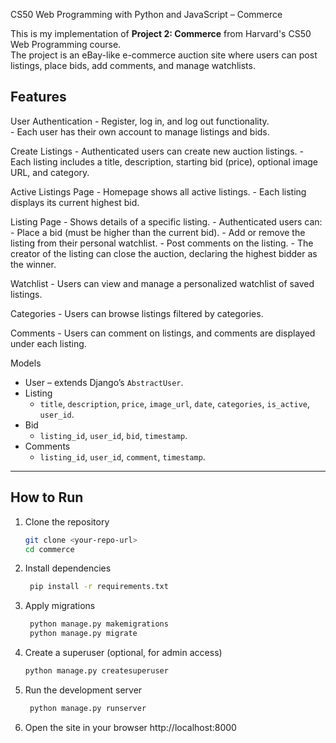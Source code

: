 CS50 Web Programming with Python and JavaScript – Commerce

This is my implementation of **Project 2: Commerce** from Harvard's CS50 Web Programming course.  
The project is an eBay-like e-commerce auction site where users can post listings, place bids, add comments, and manage watchlists.

## Features

User Authentication
	- Register, log in, and log out functionality.	
	- Each user has their own account to manage listings and bids.

Create Listings
	- Authenticated users can create new auction listings.
	- Each listing includes a title, description, starting bid (price), optional image URL, and category.

Active Listings Page
	- Homepage shows all active listings.
	- Each listing displays its current highest bid.

Listing Page
	- Shows details of a specific listing.
	- Authenticated users can:
		- Place a bid (must be higher than the current bid).
		- Add or remove the listing from their personal watchlist.
		- Post comments on the listing.
	- The creator of the listing can close the auction, declaring the highest bidder as the winner.

Watchlist
	- Users can view and manage a personalized watchlist of saved listings.

Categories
	- Users can browse listings filtered by categories.

Comments
	- Users can comment on listings, and comments are displayed under each listing.

Models

- User – extends Django’s `AbstractUser`.
- Listing
  - `title`, `description`, `price`, `image_url`, `date`, `categories`, `is_active`, `user_id`.
- Bid
  - `listing_id`, `user_id`, `bid`, `timestamp`.
- Comments
  - `listing_id`, `user_id`, `comment`, `timestamp`.

---

## How to Run

1. Clone the repository
   ```bash
   git clone <your-repo-url>
   cd commerce

2. Install dependencies
   ```bash
	pip install -r requirements.txt

4. Apply migrations
   ```bash
	python manage.py makemigrations
	python manage.py migrate

5. Create a superuser (optional, for admin access)
   	```bash
	python manage.py createsuperuser

6. Run the development server
   ```bash
	python manage.py runserver

8. Open the site in your browser
	http://localhost:8000
